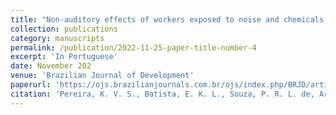 ```yaml
---
title: "Non-auditory effects of workers exposed to noise and chemicals in a shoe industry"
collection: publications
category: manuscripts
permalink: /publication/2022-11-25-paper-title-number-4
excerpt: 'In Portuguese'
date: November 202
venue: 'Brazilian Journal of Development'
paperurl: 'https://ojs.brazilianjournals.com.br/ojs/index.php/BRJD/article/view/54617'
citation: 'Pereira, K. V. S., Batista, E. K. L., Souza, P. R. L. de, Araújo, R. J. da S., Silva, N. S., Gonçalves, V. de S. B., Soares, J. F. R., & Andrade, W. T. L. de. (2022). &quot;Non-auditory effects of workers exposed to noise and chemicals in a shoe industry.&quot; <i>Brazilian Journal of Development</i>, 8(11), 75090–75099. https://doi.org/10.34117/bjdv8n11-292'
---
```



